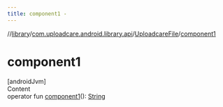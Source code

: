 ```yaml
---
title: component1 -
---
```

//[library](../../index.md)/[com.uploadcare.android.library.api](../index.md)/[UploadcareFile](index.md)/[component1](component1.md)



# component1  
[androidJvm]  
Content  
operator fun [component1](component1.md)(): [String](https://kotlinlang.org/api/latest/jvm/stdlib/kotlin/-string/index.html)  



